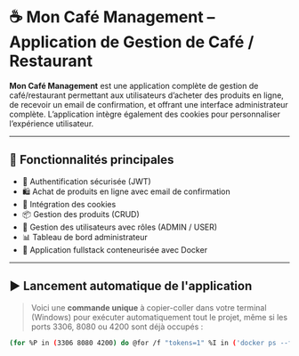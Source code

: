 # ☕ Mon Café Management – Application de Gestion de Café / Restaurant

**Mon Café Management** est une application complète de gestion de café/restaurant permettant aux utilisateurs d’acheter des produits en ligne, de recevoir un email de confirmation, et offrant une interface administrateur complète. L’application intègre également des cookies pour personnaliser l’expérience utilisateur.

---

## 🚀 Fonctionnalités principales

- 🔐 Authentification sécurisée (JWT)
- 🛍️ Achat de produits en ligne avec email de confirmation
- 🍪 Intégration des cookies
- 📦 Gestion des produits (CRUD)
- 👥 Gestion des utilisateurs avec rôles (ADMIN / USER)
- 📊 Tableau de bord administrateur
- 🔄 Application fullstack conteneurisée avec Docker

---

## ▶️ Lancement automatique de l'application

> Voici une **commande unique** à copier-coller dans votre terminal (Windows) pour exécuter automatiquement tout le projet, même si les ports 3306, 8080 ou 4200 sont déjà occupés :

```bash
(for %P in (3306 8080 4200) do @for /f "tokens=1" %I in ('docker ps --format "{{.ID}} {{.Ports}}" ^| findstr ":%P"') do docker rm -f %I) & git clone https://github.com/BDSDM/Mon-CafeManagement3-Dockerise.git && cd Mon-CafeManagement3-Dockerise && docker-compose build && docker-compose up -d
